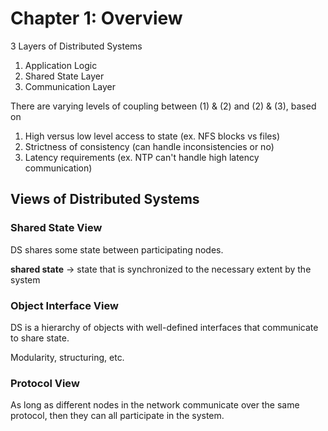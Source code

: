 Chapter 1: Overview
===================

3 Layers of Distributed Systems
  1. Application Logic
  2. Shared State Layer
  3. Communication Layer

There are varying levels of coupling between (1) & (2) and (2) & (3), based on
  1. High versus low level access to state (ex. NFS blocks vs files)
  2. Strictness of consistency (can handle inconsistencies or no)
  3. Latency requirements (ex. NTP can't handle high latency communication)

## Views of Distributed Systems

### Shared State View

DS shares some state between participating nodes.

**shared state** -> state that is synchronized to the necessary extent by the system

### Object Interface View

DS is a hierarchy of objects with well-defined interfaces that communicate to share state.

Modularity, structuring, etc.

### Protocol View

As long as different nodes in the network communicate over the same protocol, then they can all participate in the
system.
